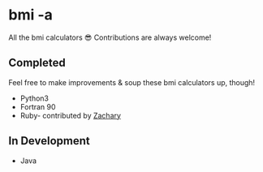 # bmi -a
All the bmi calculators 😎 Contributions are always welcome!

## Completed
Feel free to make improvements & soup these bmi calculators up, though!

- Python3
- Fortran 90
- Ruby- contributed by [Zachary](https://github.com/zacharytay1994)

## In Development
- Java
